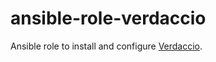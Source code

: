 # ansible-role-verdaccio

Ansible role to install and configure [Verdaccio](https://github.com/verdaccio/verdaccio).
